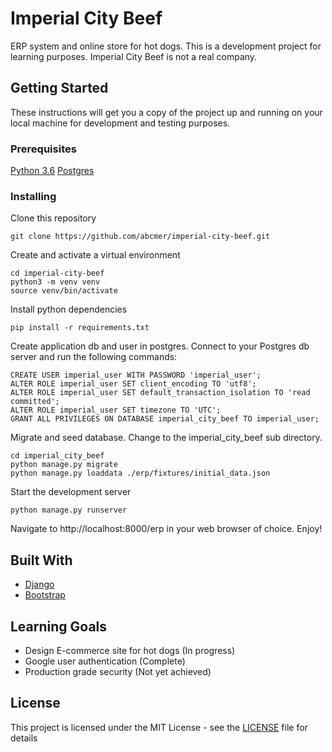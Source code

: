# Imperial City Beef

ERP system and online store for hot dogs. This is a development project for learning purposes. Imperial City Beef is not a real company.

## Getting Started

These instructions will get you a copy of the project up and running on your local machine for development and testing purposes.

### Prerequisites

[Python 3.6](https://www.python.org/downloads/release/python-360/)
[Postgres](https://www.postgresql.org/)

### Installing

Clone this repository

```
git clone https://github.com/abcmer/imperial-city-beef.git
```

Create and activate a virtual environment

```
cd imperial-city-beef
python3 -m venv venv
source venv/bin/activate
```

Install python dependencies

```
pip install -r requirements.txt
```

Create application db and user in postgres. Connect to your Postgres db server and run the following commands:

```CREATE DATABASE imperial_city_beef;
CREATE USER imperial_user WITH PASSWORD 'imperial_user';
ALTER ROLE imperial_user SET client_encoding TO 'utf8';
ALTER ROLE imperial_user SET default_transaction_isolation TO 'read committed';
ALTER ROLE imperial_user SET timezone TO 'UTC';
GRANT ALL PRIVILEGES ON DATABASE imperial_city_beef TO imperial_user;
```

Migrate and seed database. Change to the imperial_city_beef sub directory.

```
cd imperial_city_beef
python manage.py migrate
python manage.py loaddata ./erp/fixtures/initial_data.json
```

Start the development server

```
python manage.py runserver
```

Navigate to http://localhost:8000/erp in your web browser of choice. Enjoy!

## Built With

-   [Django](https://www.djangoproject.com/)
-   [Bootstrap](https://getbootstrap.com/)

## Learning Goals

-   Design E-commerce site for hot dogs (In progress)
-   Google user authentication (Complete)
-   Production grade security (Not yet achieved)

## License

This project is licensed under the MIT License - see the [LICENSE](LICENSE) file for details
